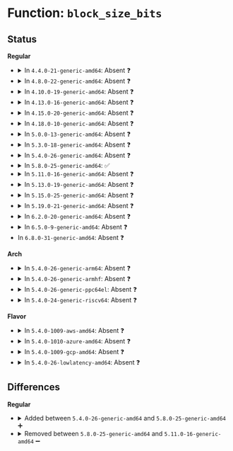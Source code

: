 # Function: <code>block_size_bits</code>

## Status
<b>Regular</b>
<ul>
<li>
<details>
<summary>In <code>4.4.0-21-generic-amd64</code>: Absent ❓</summary>

```json
{
  "name": "block_size_bits",
  "collision_type": "Unique Static",
  "inline_type": "Full",
  "funcs": [
    {
      "addr": 18446744071581224128,
      "name": "block_size_bits",
      "external": false,
      "loc": "fs/buffer.c:1658",
      "file": "fs/buffer.c",
      "inline": "declared, inlined",
      "caller_inline": [
        "fs/buffer.c:block_read_full_page",
        "fs/buffer.c:__block_write_begin"
      ],
      "caller_func": []
    }
  ],
  "symbols": []
}
```
</details>
</li>
<li>
<details>
<summary>In <code>4.8.0-22-generic-amd64</code>: Absent ❓</summary>

```json
{
  "name": "block_size_bits",
  "collision_type": "Unique Static",
  "inline_type": "Full",
  "funcs": [
    {
      "addr": 18446744071581390976,
      "name": "block_size_bits",
      "external": false,
      "loc": "fs/buffer.c:1648",
      "file": "fs/buffer.c",
      "inline": "declared, inlined",
      "caller_inline": [
        "fs/buffer.c:block_read_full_page",
        "fs/buffer.c:__block_write_begin_int",
        "fs/buffer.c:__block_write_full_page"
      ],
      "caller_func": []
    }
  ],
  "symbols": []
}
```
</details>
</li>
<li>
<details>
<summary>In <code>4.10.0-19-generic-amd64</code>: Absent ❓</summary>

```json
{
  "name": "block_size_bits",
  "collision_type": "Unique Static",
  "inline_type": "Full",
  "funcs": [
    {
      "addr": 18446744071581469392,
      "name": "block_size_bits",
      "external": false,
      "loc": "fs/buffer.c:1691",
      "file": "fs/buffer.c",
      "inline": "declared, inlined",
      "caller_inline": [
        "fs/buffer.c:block_read_full_page",
        "fs/buffer.c:__block_write_begin_int",
        "fs/buffer.c:__block_write_full_page"
      ],
      "caller_func": []
    }
  ],
  "symbols": []
}
```
</details>
</li>
<li>
<details>
<summary>In <code>4.13.0-16-generic-amd64</code>: Absent ❓</summary>

```json
{
  "name": "block_size_bits",
  "collision_type": "Unique Static",
  "inline_type": "Full",
  "funcs": [
    {
      "addr": 18446744071581524880,
      "name": "block_size_bits",
      "external": false,
      "loc": "fs/buffer.c:1686",
      "file": "fs/buffer.c",
      "inline": "declared, inlined",
      "caller_inline": [
        "fs/buffer.c:block_read_full_page",
        "fs/buffer.c:__block_write_begin_int",
        "fs/buffer.c:__block_write_full_page"
      ],
      "caller_func": []
    }
  ],
  "symbols": []
}
```
</details>
</li>
<li>
<details>
<summary>In <code>4.15.0-20-generic-amd64</code>: Absent ❓</summary>

```json
{
  "name": "block_size_bits",
  "collision_type": "Unique Static",
  "inline_type": "Full",
  "funcs": [
    {
      "addr": 18446744071581667229,
      "name": "block_size_bits",
      "external": false,
      "loc": "fs/buffer.c:1645",
      "file": "fs/buffer.c",
      "inline": "declared, inlined",
      "caller_inline": [
        "fs/buffer.c:block_read_full_page",
        "fs/buffer.c:__block_write_begin_int",
        "fs/buffer.c:__block_write_full_page"
      ],
      "caller_func": []
    }
  ],
  "symbols": []
}
```
</details>
</li>
<li>
<details>
<summary>In <code>4.18.0-10-generic-amd64</code>: Absent ❓</summary>

```json
{
  "name": "block_size_bits",
  "collision_type": "Unique Static",
  "inline_type": "Full",
  "funcs": [
    {
      "addr": 18446744071581830690,
      "name": "block_size_bits",
      "external": false,
      "loc": "fs/buffer.c:1616",
      "file": "fs/buffer.c",
      "inline": "declared, inlined",
      "caller_inline": [
        "fs/buffer.c:block_read_full_page",
        "fs/buffer.c:__block_write_begin_int",
        "fs/buffer.c:__block_write_full_page"
      ],
      "caller_func": []
    }
  ],
  "symbols": []
}
```
</details>
</li>
<li>
<details>
<summary>In <code>5.0.0-13-generic-amd64</code>: Absent ❓</summary>

```json
{
  "name": "block_size_bits",
  "collision_type": "Unique Static",
  "inline_type": "Full",
  "funcs": [
    {
      "addr": 18446744071581917938,
      "name": "block_size_bits",
      "external": false,
      "loc": "fs/buffer.c:1624",
      "file": "fs/buffer.c",
      "inline": "declared, inlined",
      "caller_inline": [
        "fs/buffer.c:block_read_full_page",
        "fs/buffer.c:__block_write_begin_int",
        "fs/buffer.c:__block_write_full_page"
      ],
      "caller_func": []
    }
  ],
  "symbols": []
}
```
</details>
</li>
<li>
<details>
<summary>In <code>5.3.0-18-generic-amd64</code>: Absent ❓</summary>

```json
{
  "name": "block_size_bits",
  "collision_type": "Unique Static",
  "inline_type": "Full",
  "funcs": [
    {
      "addr": 18446744071582055110,
      "name": "block_size_bits",
      "external": false,
      "loc": "fs/buffer.c:1625",
      "file": "fs/buffer.c",
      "inline": "declared, inlined",
      "caller_inline": [
        "fs/buffer.c:block_read_full_page",
        "fs/buffer.c:__block_write_begin_int",
        "fs/buffer.c:__block_write_full_page"
      ],
      "caller_func": []
    }
  ],
  "symbols": []
}
```
</details>
</li>
<li>
<details>
<summary>In <code>5.4.0-26-generic-amd64</code>: Absent ❓</summary>

```json
{
  "name": "block_size_bits",
  "collision_type": "Unique Static",
  "inline_type": "Full",
  "funcs": [
    {
      "addr": 18446744071582132806,
      "name": "block_size_bits",
      "external": false,
      "loc": "fs/buffer.c:1625",
      "file": "fs/buffer.c",
      "inline": "declared, inlined",
      "caller_inline": [
        "fs/buffer.c:block_read_full_page",
        "fs/buffer.c:__block_write_begin_int",
        "fs/buffer.c:__block_write_full_page"
      ],
      "caller_func": []
    }
  ],
  "symbols": []
}
```
</details>
</li>
<li>
<details>
<summary>In <code>5.8.0-25-generic-amd64</code>: ✅</summary>

```c
int block_size_bits(unsigned int blocksize)
```

```json
{
  "name": "block_size_bits",
  "collision_type": "Unique Static",
  "inline_type": "No",
  "funcs": [
    {
      "addr": 18446744071582356016,
      "name": "block_size_bits",
      "external": false,
      "loc": "fs/buffer.c:1669",
      "file": "fs/buffer.c",
      "inline": "seen, unknown",
      "caller_inline": [],
      "caller_func": [
        "fs/buffer.c:block_read_full_page",
        "fs/buffer.c:__block_write_begin_int",
        "fs/buffer.c:__block_write_full_page"
      ]
    }
  ],
  "symbols": [
    {
      "addr": 18446744071582356016,
      "name": "block_size_bits",
      "section": ".text",
      "bind": "STB_LOCAL",
      "size": 9
    }
  ]
}
```
</details>
</li>
<li>
<details>
<summary>In <code>5.11.0-16-generic-amd64</code>: Absent ❓</summary>

```json
{
  "name": "block_size_bits",
  "collision_type": "Unique Static",
  "inline_type": "Full",
  "funcs": [
    {
      "addr": 18446744071582423077,
      "name": "block_size_bits",
      "external": false,
      "loc": "fs/buffer.c:1668",
      "file": "fs/buffer.c",
      "inline": "declared, inlined",
      "caller_inline": [
        "fs/buffer.c:block_read_full_page",
        "fs/buffer.c:__block_write_begin_int",
        "fs/buffer.c:__block_write_full_page"
      ],
      "caller_func": []
    }
  ],
  "symbols": []
}
```
</details>
</li>
<li>
<details>
<summary>In <code>5.13.0-19-generic-amd64</code>: Absent ❓</summary>

```json
{
  "name": "block_size_bits",
  "collision_type": "Unique Static",
  "inline_type": "Full",
  "funcs": [
    {
      "addr": 18446744071582451253,
      "name": "block_size_bits",
      "external": false,
      "loc": "fs/buffer.c:1688",
      "file": "fs/buffer.c",
      "inline": "declared, inlined",
      "caller_inline": [
        "fs/buffer.c:block_read_full_page",
        "fs/buffer.c:__block_write_begin_int",
        "fs/buffer.c:__block_write_full_page"
      ],
      "caller_func": []
    }
  ],
  "symbols": []
}
```
</details>
</li>
<li>
<details>
<summary>In <code>5.15.0-25-generic-amd64</code>: Absent ❓</summary>

```json
{
  "name": "block_size_bits",
  "collision_type": "Unique Static",
  "inline_type": "Full",
  "funcs": [
    {
      "addr": 18446744071582773676,
      "name": "block_size_bits",
      "external": false,
      "loc": "fs/buffer.c:1667",
      "file": "fs/buffer.c",
      "inline": "declared, inlined",
      "caller_inline": [
        "fs/buffer.c:block_read_full_page",
        "fs/buffer.c:__block_write_begin_int",
        "fs/buffer.c:__block_write_full_page"
      ],
      "caller_func": []
    }
  ],
  "symbols": []
}
```
</details>
</li>
<li>
<details>
<summary>In <code>5.19.0-21-generic-amd64</code>: Absent ❓</summary>

```json
{
  "name": "block_size_bits",
  "collision_type": "Unique Static",
  "inline_type": "Full",
  "funcs": [
    {
      "addr": 18446744071583326242,
      "name": "block_size_bits",
      "external": false,
      "loc": "fs/buffer.c:1665",
      "file": "fs/buffer.c",
      "inline": "declared, inlined",
      "caller_inline": [
        "fs/buffer.c:block_read_full_folio",
        "fs/buffer.c:__block_write_begin_int",
        "fs/buffer.c:__block_write_full_page"
      ],
      "caller_func": []
    }
  ],
  "symbols": []
}
```
</details>
</li>
<li>
<details>
<summary>In <code>6.2.0-20-generic-amd64</code>: Absent ❓</summary>

```json
{
  "name": "block_size_bits",
  "collision_type": "Unique Static",
  "inline_type": "Full",
  "funcs": [
    {
      "addr": 18446744071583911842,
      "name": "block_size_bits",
      "external": false,
      "loc": "fs/buffer.c:1650",
      "file": "fs/buffer.c",
      "inline": "declared, inlined",
      "caller_inline": [
        "fs/buffer.c:block_read_full_folio",
        "fs/buffer.c:__block_write_begin_int",
        "fs/buffer.c:__block_write_full_page"
      ],
      "caller_func": []
    }
  ],
  "symbols": []
}
```
</details>
</li>
<li>
<details>
<summary>In <code>6.5.0-9-generic-amd64</code>: Absent ❓</summary>

```json
{
  "name": "block_size_bits",
  "collision_type": "Unique Static",
  "inline_type": "Full",
  "funcs": [
    {
      "addr": 18446744071584132996,
      "name": "block_size_bits",
      "external": false,
      "loc": "fs/buffer.c:1783",
      "file": "fs/buffer.c",
      "inline": "declared, inlined",
      "caller_inline": [
        "fs/buffer.c:block_read_full_folio",
        "fs/buffer.c:__block_write_begin_int",
        "fs/buffer.c:__block_write_full_folio"
      ],
      "caller_func": []
    }
  ],
  "symbols": []
}
```
</details>
</li>
<li>
In <code>6.8.0-31-generic-amd64</code>: Absent ❓
</li>
</ul>
<b>Arch</b>
<ul>
<li>
<details>
<summary>In <code>5.4.0-26-generic-arm64</code>: Absent ❓</summary>

```json
{
  "name": "block_size_bits",
  "collision_type": "Unique Static",
  "inline_type": "Full",
  "funcs": [
    {
      "addr": 18446603336493677112,
      "name": "block_size_bits",
      "external": false,
      "loc": "fs/buffer.c:1625",
      "file": "fs/buffer.c",
      "inline": "declared, inlined",
      "caller_inline": [
        "fs/buffer.c:block_read_full_page",
        "fs/buffer.c:block_read_full_page",
        "fs/buffer.c:__block_write_begin_int",
        "fs/buffer.c:__block_write_begin_int",
        "fs/buffer.c:__block_write_full_page",
        "fs/buffer.c:__block_write_full_page"
      ],
      "caller_func": []
    }
  ],
  "symbols": []
}
```
</details>
</li>
<li>
<details>
<summary>In <code>5.4.0-26-generic-armhf</code>: Absent ❓</summary>

```json
{
  "name": "block_size_bits",
  "collision_type": "Unique Static",
  "inline_type": "Full",
  "funcs": [
    {
      "addr": 3227209124,
      "name": "block_size_bits",
      "external": false,
      "loc": "fs/buffer.c:1625",
      "file": "fs/buffer.c",
      "inline": "declared, inlined",
      "caller_inline": [
        "fs/buffer.c:block_read_full_page",
        "fs/buffer.c:block_read_full_page",
        "fs/buffer.c:__block_write_begin_int",
        "fs/buffer.c:__block_write_begin_int",
        "fs/buffer.c:__block_write_full_page",
        "fs/buffer.c:__block_write_full_page"
      ],
      "caller_func": []
    }
  ],
  "symbols": []
}
```
</details>
</li>
<li>
<details>
<summary>In <code>5.4.0-26-generic-ppc64el</code>: Absent ❓</summary>

```json
{
  "name": "block_size_bits",
  "collision_type": "Unique Static",
  "inline_type": "Full",
  "funcs": [
    {
      "addr": 13835058055287279188,
      "name": "block_size_bits",
      "external": false,
      "loc": "fs/buffer.c:1625",
      "file": "fs/buffer.c",
      "inline": "declared, inlined",
      "caller_inline": [
        "fs/buffer.c:block_read_full_page",
        "fs/buffer.c:__block_write_begin_int",
        "fs/buffer.c:__block_write_full_page"
      ],
      "caller_func": []
    }
  ],
  "symbols": []
}
```
</details>
</li>
<li>
<details>
<summary>In <code>5.4.0-24-generic-riscv64</code>: Absent ❓</summary>

```json
{
  "name": "block_size_bits",
  "collision_type": "Unique Static",
  "inline_type": "Full",
  "funcs": [
    {
      "addr": 18446743936273301688,
      "name": "block_size_bits",
      "external": false,
      "loc": "fs/buffer.c:1625",
      "file": "fs/buffer.c",
      "inline": "declared, inlined",
      "caller_inline": [
        "fs/buffer.c:block_read_full_page",
        "fs/buffer.c:__block_write_begin_int",
        "fs/buffer.c:__block_write_full_page"
      ],
      "caller_func": []
    }
  ],
  "symbols": []
}
```
</details>
</li>
</ul>
<b>Flavor</b>
<ul>
<li>
<details>
<summary>In <code>5.4.0-1009-aws-amd64</code>: Absent ❓</summary>

```json
{
  "name": "block_size_bits",
  "collision_type": "Unique Static",
  "inline_type": "Full",
  "funcs": [
    {
      "addr": 18446744071582101542,
      "name": "block_size_bits",
      "external": false,
      "loc": "fs/buffer.c:1625",
      "file": "fs/buffer.c",
      "inline": "declared, inlined",
      "caller_inline": [
        "fs/buffer.c:block_read_full_page",
        "fs/buffer.c:__block_write_begin_int",
        "fs/buffer.c:__block_write_full_page"
      ],
      "caller_func": []
    }
  ],
  "symbols": []
}
```
</details>
</li>
<li>
<details>
<summary>In <code>5.4.0-1010-azure-amd64</code>: Absent ❓</summary>

```json
{
  "name": "block_size_bits",
  "collision_type": "Unique Static",
  "inline_type": "Full",
  "funcs": [
    {
      "addr": 18446744071582038982,
      "name": "block_size_bits",
      "external": false,
      "loc": "fs/buffer.c:1625",
      "file": "fs/buffer.c",
      "inline": "declared, inlined",
      "caller_inline": [
        "fs/buffer.c:block_read_full_page",
        "fs/buffer.c:__block_write_begin_int",
        "fs/buffer.c:__block_write_full_page"
      ],
      "caller_func": []
    }
  ],
  "symbols": []
}
```
</details>
</li>
<li>
<details>
<summary>In <code>5.4.0-1009-gcp-amd64</code>: Absent ❓</summary>

```json
{
  "name": "block_size_bits",
  "collision_type": "Unique Static",
  "inline_type": "Full",
  "funcs": [
    {
      "addr": 18446744071582092022,
      "name": "block_size_bits",
      "external": false,
      "loc": "fs/buffer.c:1625",
      "file": "fs/buffer.c",
      "inline": "declared, inlined",
      "caller_inline": [
        "fs/buffer.c:block_read_full_page",
        "fs/buffer.c:__block_write_begin_int",
        "fs/buffer.c:__block_write_full_page"
      ],
      "caller_func": []
    }
  ],
  "symbols": []
}
```
</details>
</li>
<li>
<details>
<summary>In <code>5.4.0-26-lowlatency-amd64</code>: Absent ❓</summary>

```json
{
  "name": "block_size_bits",
  "collision_type": "Unique Static",
  "inline_type": "Full",
  "funcs": [
    {
      "addr": 18446744071582164758,
      "name": "block_size_bits",
      "external": false,
      "loc": "fs/buffer.c:1625",
      "file": "fs/buffer.c",
      "inline": "declared, inlined",
      "caller_inline": [
        "fs/buffer.c:block_read_full_page",
        "fs/buffer.c:__block_write_begin_int",
        "fs/buffer.c:__block_write_full_page"
      ],
      "caller_func": []
    }
  ],
  "symbols": []
}
```
</details>
</li>
</ul>

## Differences
<b>Regular</b>
<ul>
<li>
<details>
<summary>Added between <code>5.4.0-26-generic-amd64</code> and <code>5.8.0-25-generic-amd64</code> ➕</summary>

```c
int block_size_bits(unsigned int blocksize)
```
</details>
</li>
<li>
<details>
<summary>Removed between <code>5.8.0-25-generic-amd64</code> and <code>5.11.0-16-generic-amd64</code> ➖</summary>

```c
int block_size_bits(unsigned int blocksize)
```
</details>
</li>
</ul>
